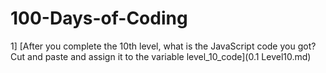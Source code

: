 # 100-Days-of-Coding


1] [After you complete the 10th level, what is the JavaScript code you got? Cut and paste and assign it to the variable level_10_code](0.1 Level10.md)
